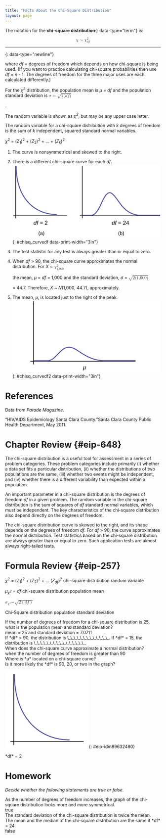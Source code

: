 ```yaml
---
title: "Facts About the Chi-Square Distribution"
layout: page
---
```



The notation for the **chi-square distribution**{: data-type="term"} is:

<div data-type="equation" id="eip-171">
<math xmlns="http://www.w3.org/1998/Math/MathML" display="block"> <mrow> <mi>χ</mi><mo>∼</mo><msubsup> <mi>χ</mi> <mrow> <mi>d</mi><mi>f</mi> </mrow> <mn>2</mn> </msubsup> </mrow> </math>
</div>

* * *
{: data-type="newline"}

where *df* = degrees of freedom which depends on how chi-square is being used. (If you want to practice calculating chi-square probabilities then use *df* = *n* - 1. The degrees of freedom for the three major uses are each calculated differently.)

For the *χ<sup>2</sup>* distribution, the population mean is *μ* = *df* and the population standard deviation is <math xmlns="http://www.w3.org/1998/Math/MathML"> <mrow> <mi>σ</mi><mo>=</mo><msqrt> <mrow> <mn>2</mn><mo stretchy="false">(</mo><mi>d</mi><mi>f</mi><mo stretchy="false">)</mo> </mrow> </msqrt> </mrow> </math>

.

The random variable is shown as *χ<sup>2</sup>*, but may be any upper case letter.

The random variable for a chi-square distribution with *k* degrees of freedom is the sum of *k* independent, squared standard normal variables.

*χ*<sup>2</sup> = (*Z*<sub>1</sub>)<sup>2</sup> + (*Z*<sub>2</sub>)<sup>2</sup> + ... + (*Z*<sub>k</sub>)<sup>2</sup>

1.  The curve is nonsymmetrical and skewed to the right.
2.  There is a different chi-square curve for each *df*. ![Part (a) shows a chi-square curve with 2 degrees of freedom. It is nonsymmetrical and slopes downward continually. Part (b) shows a chi-square curve with 24 df. This nonsymmetrical curve does have a peak and is skewed to the right. The graphs illustrate that different degrees of freedom produce different chi-square curves.](../resources/fig-ch11_03_01.jpg){: #chisq_curvedf data-print-width="3in"}


3.  The test statistic for any test is always greater than or equal to zero.
4.  When *df* &gt; 90, the chi-square curve approximates the normal distribution. For *X* ~
    <math xmlns="http://www.w3.org/1998/Math/MathML"> <mrow> <msubsup> <mi>χ</mi> <mrow> <mn>1,000</mn> </mrow> <mn>2</mn> </msubsup> </mrow> </math>
    
    the mean, *μ* = *df* = 1,000 and the standard deviation, *σ* =
    <math xmlns="http://www.w3.org/1998/Math/MathML"> <mrow> <msqrt> <mrow> <mn>2</mn><mo stretchy="false">(</mo><mn>1,000</mn><mo stretchy="false">)</mo> </mrow> </msqrt> </mrow> </math>
    
    = 44.7. Therefore, *X* ~ *N*(1,000, 44.7), approximately.
5.  The mean, *μ*, is located just to the right of the peak. ![This is a nonsymmetrical chi-square curve which is skewed to the right. The mean, m, is labeled on the horizontal axis and is located to the right of the curve\'s peak.](../resources/fig-ch11_03_02-02.jpg){: #chisq_curvedf2 data-print-width="3in"}



# References

Data from *Parade Magazine*.

“HIV/AIDS Epidemiology Santa Clara County.”Santa Clara County Public Health Department, May 2011.

# Chapter Review   {#eip-648}

The chi-square distribution is a useful tool for assessment in a series of problem categories. These problem categories include primarily (i) whether a data set fits a particular distribution, (ii) whether the distributions of two populations are the same, (iii) whether two events might be independent, and (iv) whether there is a different variability than expected within a population.

An important parameter in a chi-square distribution is the degrees of freedom *df* in a given problem. The random variable in the chi-square distribution is the sum of squares of *df* standard normal variables, which must be independent. The key characteristics of the chi-square distribution also depend directly on the degrees of freedom.

The chi-square distribution curve is skewed to the right, and its shape depends on the degrees of freedom *df*. For *df* &gt; 90, the curve approximates the normal distribution. Test statistics based on the chi-square distribution are always greater than or equal to zero. Such application tests are almost always right-tailed tests.

# Formula Review   {#eip-257}

*χ*<sup>2</sup> = (*Z*<sub>1</sub>)<sup>2</sup> + (*Z*<sub>2</sub>)<sup>2</sup> + … (*Z<sub>df</sub>*)<sup>2</sup> chi-square distribution random variable

*μ<sub>χ<sup>2</sup></sub>* = *df* chi-square distribution population mean

<math xmlns="http://www.w3.org/1998/Math/MathML"> <mrow> <msub> <mi>σ</mi> <mrow> <msup> <mi>χ</mi> <mn>2</mn> </msup> </mrow> </msub> <mtext>=</mtext><msqrt> <mrow> <mn>2</mn><mrow><mo>(</mo> <mrow> <mi>d</mi><mi>f</mi> </mrow> <mo>)</mo></mrow> </mrow> </msqrt> </mrow> </math>

 Chi-Square distribution population standard deviation

<section data-depth="1" id="eip-461" class="practice">
<div data-type="exercise" id="eip-600">
<div data-type="problem" id="eip-611" markdown="1">
If the number of degrees of freedom for a chi-square distribution is 25, what is the population mean and standard deviation?

</div>
<div data-type="solution" id="eip-85" markdown="1">
mean = 25 and standard deviation = 7.0711

</div>
</div>
<div data-type="exercise" id="eip-313">
<div data-type="problem" id="eip-552" markdown="1">
If *df* &gt; 90, the distribution is \_\_\_\_\_\_\_\_\_\_\_\_\_. If *df* = 15, the distribution is \_\_\_\_\_\_\_\_\_\_\_\_\_\_\_\_.

</div>
</div>
<div data-type="exercise" id="eip-836">
<div data-type="problem" id="eip-509" markdown="1">
When does the chi-square curve approximate a normal distribution?

</div>
<div data-type="solution" id="eip-878" markdown="1">
when the number of degrees of freedom is greater than 90

</div>
</div>
<div data-type="exercise" id="eip-957">
<div data-type="problem" id="eip-158" markdown="1">
Where is *μ* located on a chi-square curve?

</div>
</div>
<div data-type="exercise" id="eip-121">
<div data-type="problem" id="eip-112" markdown="1">
Is it more likely the *df* is 90, 20, or two in the graph?

![This is a nonsymmetrical  chi-square curve which slopes downward continually.](../resources/CNX_Stats_C11_M03_item001.jpg){: #eip-idm89632480}


</div>
<div data-type="solution" id="eip-300" markdown="1">
*df* = 2

</div>
</div>
</section>

# Homework

*Decide whether the following statements are true or false.*

<div data-type="exercise" id="element-612">
<div data-type="problem" id="id21088269" markdown="1">
As the number of degrees of freedom increases, the graph of the chi-square distribution looks more and more symmetrical.

</div>
<div data-type="solution" id="id21088289" markdown="1">
true

</div>
</div>

<div data-type="exercise" id="element-859">
<div data-type="problem" id="id21088318" markdown="1">
The standard deviation of the chi-square distribution is twice the mean.

</div>
</div>

<div data-type="exercise" id="element-389">
<div data-type="problem" id="id21088366" markdown="1">
The mean and the median of the chi-square distribution are the same if *df* = 24.

</div>
<div data-type="solution" id="id21088416" markdown="1">
false

</div>
</div>

